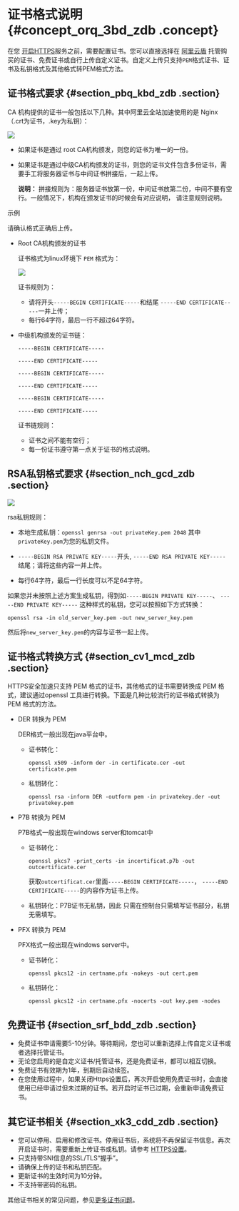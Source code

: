 # 证书格式说明 {#concept_orq_3bd_zdb .concept}

在您 [开启HTTPS](intl.zh-CN/用户指南/HTTPS设置/HTTPS设置.md)服务之前，需要配置证书。您可以直接选择在 [阿里云盾](https://yundun.console.aliyun.com/?spm=a2c4g.11186623.2.6.Wf9Wre&p=cas#/cas/home) 托管购买的证书、免费证书或自行上传自定义证书。自定义上传只支持`PEM`格式证书、证书及私钥格式及其他格式转PEM格式方法。

## 证书格式要求 {#section_pbq_kbd_zdb .section}

CA 机构提供的证书一般包括以下几种。其中阿里云全站加速使用的是 Nginx （.crt为证书，.key为私钥）：

![](http://static-aliyun-doc.oss-cn-hangzhou.aliyuncs.com/assets/img/13470/15452948974546_zh-CN.png)

-   如果证书是通过 root CA机构颁发，则您的证书为唯一的一份。
-   如果证书是通过中级CA机构颁发的证书，则您的证书文件包含多份证书，需要手工将服务器证书与中间证书拼接后，一起上传。

    **说明：** 拼接规则为：服务器证书放第一份，中间证书放第二份，中间不要有空行。一般情况下，机构在颁发证书的时候会有对应说明， 请注意规则说明。


示例

请确认格式正确后上传。

-   Root CA机构颁发的证书

    证书格式为linux环境下 `PEM` 格式为：

    ![](http://static-aliyun-doc.oss-cn-hangzhou.aliyuncs.com/assets/img/13470/15452948974547_zh-CN.png)

    证书规则为：

    -   请将开头`-----BEGIN CERTIFICATE-----`和结尾 `-----END CERTIFICATE-----`一并上传；
    -   每行64字符，最后一行不超过64字符。
-   中级机构颁发的证书链：

    `-----BEGIN CERTIFICATE-----`

    `-----END CERTIFICATE-----`

    `-----BEGIN CERTIFICATE-----`

    `-----END CERTIFICATE-----`

    `-----BEGIN CERTIFICATE-----`

    `-----END CERTIFICATE-----`

    证书链规则：

    -   证书之间不能有空行；
    -   每一份证书遵守第一点关于证书的格式说明。

## RSA私钥格式要求 {#section_nch_gcd_zdb .section}

![](http://static-aliyun-doc.oss-cn-hangzhou.aliyuncs.com/assets/img/13470/15452948974548_zh-CN.png)

rsa私钥规则：

-   本地生成私钥：`openssl genrsa -out privateKey.pem 2048` 其中`privateKey.pem`为您的私钥文件。

-   `-----BEGIN RSA PRIVATE KEY-----`开头, `-----END RSA PRIVATE KEY-----` 结尾；请将这些内容一并上传。

-   每行64字符，最后一行长度可以不足64字符。


如果您并未按照上述方案生成私钥，得到如`-----BEGIN PRIVATE KEY-----`、 `-----END PRIVATE KEY-----` 这种样式的私钥，您可以按照如下方式转换：

```
openssl rsa -in old_server_key.pem -out new_server_key.pem
```

然后将`new_server_key.pem`的内容与证书一起上传。

## 证书格式转换方式 {#section_cv1_mcd_zdb .section}

HTTPS安全加速只支持 PEM 格式的证书，其他格式的证书需要转换成 PEM 格式，建议通过openssl 工具进行转换。下面是几种比较流行的证书格式转换为 PEM 格式的方法。

-   DER 转换为 PEM

    DER格式一般出现在java平台中。

    -   证书转化：

        ```
        openssl x509 -inform der -in certificate.cer -out certificate.pem
        ```

    -   私钥转化：

        ```
        openssl rsa -inform DER -outform pem -in privatekey.der -out privatekey.pem
        ```

-   P7B 转换为 PEM

    P7B格式一般出现在windows server和tomcat中

    -   证书转化：

        ```
        openssl pkcs7 -print_certs -in incertificat.p7b -out outcertificate.cer
        ```

        获取`outcertificat.cer`里面`-----BEGIN CERTIFICATE-----`， `-----END CERTIFICATE-----`的内容作为证书上传。

    -   私钥转化：P7B证书无私钥，因此 只需在控制台只需填写证书部分，私钥无需填写。
-   PFX 转换为 PEM

    PFX格式一般出现在windows server中。

    -   证书转化：

        ```
        openssl pkcs12 -in certname.pfx -nokeys -out cert.pem
        ```

    -   私钥转化：

        ```
        openssl pkcs12 -in certname.pfx -nocerts -out key.pem -nodes
        ```


## 免费证书 {#section_srf_bdd_zdb .section}

-   免费证书申请需要5-10分钟。等待期间，您也可以重新选择上传自定义证书或者选择托管证书。
-   无论您启用的是自定义证书/托管证书，还是免费证书，都可以相互切换。
-   免费证书有效期为1年，到期后自动续签。
-   在您使用过程中，如果关闭Https设置后，再次开启使用免费证书时，会直接使用已经申请过但未过期的证书。若开启时证书已过期，会重新申请免费证书。

## 其它证书相关 {#section_xk3_cdd_zdb .section}

-   您可以停用、启用和修改证书。停用证书后，系统将不再保留证书信息。再次开启证书时，需要重新上传证书或私钥。请参考 [HTTPS设置](intl.zh-CN/用户指南/HTTPS设置/HTTPS设置.md)。
-   只支持带SNI信息的SSL/TLS“握手”。
-   请确保上传的证书和私钥匹配。
-   更新证书的生效时间为10分钟。
-   不支持带密码的私钥。

其他证书相关的常见问题，参见[更多证书问题](https://help.aliyun.com/knowledge_list/42212.html?spm=a2c4g.11186623.6.557.22pJVS)。

